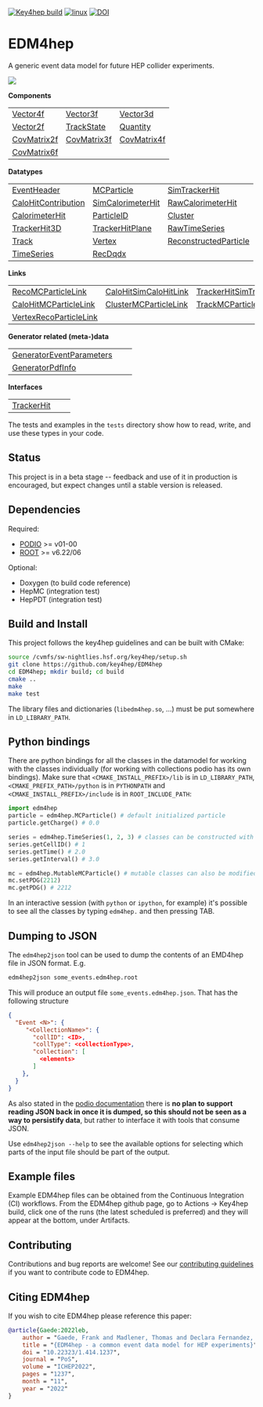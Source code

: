
[![Key4hep build](https://github.com/key4hep/EDM4hep/actions/workflows/key4hep-build.yaml/badge.svg)](https://github.com/key4hep/EDM4hep/actions/workflows/key4hep-build.yaml)
[![linux](https://github.com/key4hep/EDM4hep/actions/workflows/lcg_linux_with_podio.yml/badge.svg)](https://github.com/key4hep/EDM4hep/actions/workflows/lcg_linux_with_podio.yml)
[![DOI](https://zenodo.org/badge/209480664.svg)](https://zenodo.org/doi/10.5281/zenodo.4785062)

# EDM4hep

A generic event data model for future HEP collider experiments.

![](doc/edm4hep_diagram.svg)

**Components**

| | | |
|-|-|-|
| [Vector4f](https://github.com/key4hep/EDM4hep/blob/main/edm4hep.yaml#L9)      | [Vector3f](https://github.com/key4hep/EDM4hep/blob/main/edm4hep.yaml#L34)      | [Vector3d](https://github.com/key4hep/EDM4hep/blob/main/edm4hep.yaml#L57)     |
| [Vector2f](https://github.com/key4hep/EDM4hep/blob/main/edm4hep.yaml#L82)     | [TrackState](https://github.com/key4hep/EDM4hep/blob/main/edm4hep.yaml#L180)   | [Quantity](https://github.com/key4hep/EDM4hep/blob/main/edm4hep.yaml#L209)    |
| [CovMatrix2f](https://github.com/key4hep/EDM4hep/blob/main/edm4hep.yaml#L101) | [CovMatrix3f](https://github.com/key4hep/EDM4hep/blob/main/edm4hep.yaml#L121)  | [CovMatrix4f](https://github.com/key4hep/EDM4hep/blob/main/edm4hep.yaml#L140) |
| [CovMatrix6f](https://github.com/key4hep/EDM4hep/blob/main/edm4hep.yaml#L160) |   |   |


**Datatypes**

| | | |
|-|-|-|
| [EventHeader](https://github.com/key4hep/EDM4hep/blob/main/edm4hep.yaml#L218)         | [MCParticle](https://github.com/key4hep/EDM4hep/blob/main/edm4hep.yaml#L230)        | [SimTrackerHit](https://github.com/key4hep/EDM4hep/blob/main/edm4hep.yaml#L296)         |
| [CaloHitContribution](https://github.com/key4hep/EDM4hep/blob/main/edm4hep.yaml#L336) | [SimCalorimeterHit](https://github.com/key4hep/EDM4hep/blob/main/edm4hep.yaml#L348) | [RawCalorimeterHit](https://github.com/key4hep/EDM4hep/blob/main/edm4hep.yaml#L359)     |
| [CalorimeterHit](https://github.com/key4hep/EDM4hep/blob/main/edm4hep.yaml#L368)      | [ParticleID](https://github.com/key4hep/EDM4hep/blob/main/edm4hep.yaml#L379)        | [Cluster](https://github.com/key4hep/EDM4hep/blob/main/edm4hep.yaml#L393)               |
| [TrackerHit3D](https://github.com/key4hep/EDM4hep/blob/main/edm4hep.yaml#L425)          | [TrackerHitPlane](https://github.com/key4hep/EDM4hep/blob/main/edm4hep.yaml#L450)   | [RawTimeSeries](https://github.com/key4hep/EDM4hep/blob/main/edm4hep.yaml#L478)                |
| [Track](https://github.com/key4hep/EDM4hep/blob/main/edm4hep.yaml#L492)               | [Vertex](https://github.com/key4hep/EDM4hep/blob/main/edm4hep.yaml#L509)            | [ReconstructedParticle](https://github.com/key4hep/EDM4hep/blob/main/edm4hep.yaml#L555) |
| [TimeSeries](https://github.com/key4hep/EDM4hep/blob/main/edm4hep.yaml#L593) | [RecDqdx](https://github.com/key4hep/EDM4hep/blob/main/edm4hep.yaml#L605) |                                                                                          |

**Links**

| | | |
|-|-|-|
| [RecoMCParticleLink](https://github.com/key4hep/EDM4hep/blob/main/edm4hep.yaml#L660)        | [CaloHitSimCaloHitLink](https://github.com/key4hep/EDM4hep/blob/main/edm4hep.yaml#L684)         | [TrackerHitSimTrackerHitLink](https://github.com/key4hep/EDM4hep/blob/main/edm4hep.yaml#L690)         |
| [CaloHitMCParticleLink](https://github.com/key4hep/EDM4hep/blob/main/edm4hep.yaml#L666) | [ClusterMCParticleLink](https://github.com/key4hep/EDM4hep/blob/main/edm4hep.yaml#L672) | [TrackMCParticleLink](https://github.com/key4hep/EDM4hep/blob/main/edm4hep.yaml#L678)   |
| [VertexRecoParticleLink](https://github.com/key4hep/EDM4hep/blob/main/edm4hep.yaml#L696) | | |

**Generator related (meta-)data**

| | | |
|-|-|-|
| [GeneratorEventParameters](https://github.com/key4hep/EDM4hep/blob/main/edm4hep.yaml#L617) | | |
| [GeneratorPdfInfo](https://github.com/key4hep/EDM4hep/blob/main/edm4hep.yaml#L633) | | |

**Interfaces**

| | | |
|-|-|-|
| [TrackerHit](https://github.com/key4hep/EDM4hep/blob/main/edm4hep.yaml#L644) | | |

The tests and examples in the `tests` directory show how to read, write, and use these types in your code.


## Status

This project is in a beta stage -- feedback and use of it in production is encouraged, but expect changes until a stable version is released.

## Dependencies

Required:

* [PODIO](https://github.com/AIDASoft/podio) >= v01-00
* [ROOT](https://github.com/root-project/root) >= v6.22/06

Optional:

* Doxygen (to build code reference)
* HepMC (integration test)
* HepPDT (integration test)

## Build and Install

This project follows the key4hep guidelines and can be built with CMake:

```sh
source /cvmfs/sw-nightlies.hsf.org/key4hep/setup.sh
git clone https://github.com/key4hep/EDM4hep
cd EDM4hep; mkdir build; cd build
cmake ..
make
make test
```

The library files and dictionaries (`libedm4hep.so`, ...) must be put somewhere in `LD_LIBRARY_PATH`.

## Python bindings
There are python bindings for all the classes in the datamodel for working with
the classes individually (for working with collections podio has its own
bindings). Make sure that `<CMAKE_INSTALL_PREFIX>/lib` is in `LD_LIBRARY_PATH`,
`<CMAKE_PREFIX_PATH>/python` is in `PYTHONPATH` and `<CMAKE_INSTALL_PREFIX>/include` is in `ROOT_INCLUDE_PATH`:
```python
import edm4hep
particle = edm4hep.MCParticle() # default initialized particle
particle.getCharge() # 0.0

series = edm4hep.TimeSeries(1, 2, 3) # classes can be constructed with non-default parameters
series.getCellID() # 1
series.getTime() # 2.0
series.getInterval() # 3.0

mc = edm4hep.MutableMCParticle() # mutable classes can also be modified
mc.setPDG(2212)
mc.getPDG() # 2212
```

In an interactive session (with `python` or `ipython`, for example) it's
possible to see all the classes by typing `edm4hep.` and then pressing TAB.

## Dumping to JSON
The `edm4hep2json` tool can be used to dump the contents of an EMD4hep file in
JSON format. E.g.

```bash
edm4hep2json some_events.edm4hep.root
```

This will produce an output file `some_events.edm4hep.json`. That has the following structure
```json
{
  "Event <N>": {
     "<CollectionName>": {
       "collID": <ID>,
       "collType": <collectionType>,
       "collection": [
         <elements>
       ]
    },
  }
}
```

As also stated in the [podio
documentation](https://github.com/AIDASoft/podio/blob/master/doc/advanced_topics.md#dumping-json)
there is **no plan to support reading JSON back in once it is dumped, so this
should not be seen as a way to persistify data**, but rather to interface it
with tools that consume JSON.

Use `edm4hep2json --help` to see the available options for selecting which parts
of the input file should be part of the output.

## Example files

Example EDM4hep files can be obtained from the Continuous Integration (CI)
workflows. From the EDM4hep github page, go to Actions -> Key4hep build, click
one of the runs (the latest scheduled is preferred) and they will appear at the
bottom, under Artifacts.

## Contributing

Contributions and bug reports are welcome! See our [contributing guidelines](doc/contributing.md) if you want to contribute code to EDM4hep.

## Citing EDM4hep

If you wish to cite EDM4hep please reference this paper:

```bibtex
@article{Gaede:2022leb,
    author = "Gaede, Frank and Madlener, Thomas and Declara Fernandez, Placido and Ganis, Gerardo and Hegner, Benedikt and Helsens, Clement and Sailer, Andre and A. Stewart, Graeme and Völkl, Valentin",
    title = "{EDM4hep - a common event data model for HEP experiments}",
    doi = "10.22323/1.414.1237",
    journal = "PoS",
    volume = "ICHEP2022",
    pages = "1237",
    month = "11",
    year = "2022"
}
```
